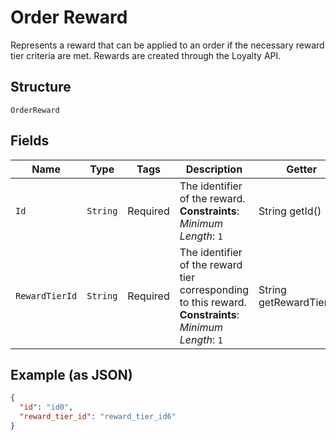 
# Order Reward

Represents a reward that can be applied to an order if the necessary
reward tier criteria are met. Rewards are created through the Loyalty API.

## Structure

`OrderReward`

## Fields

| Name | Type | Tags | Description | Getter |
|  --- | --- | --- | --- | --- |
| `Id` | `String` | Required | The identifier of the reward.<br>**Constraints**: *Minimum Length*: `1` | String getId() |
| `RewardTierId` | `String` | Required | The identifier of the reward tier corresponding to this reward.<br>**Constraints**: *Minimum Length*: `1` | String getRewardTierId() |

## Example (as JSON)

```json
{
  "id": "id0",
  "reward_tier_id": "reward_tier_id6"
}
```

